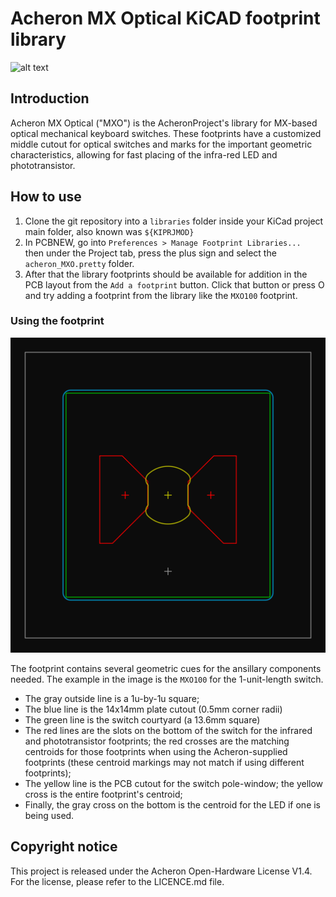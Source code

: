 # Acheron MX Optical KiCAD footprint library

![alt text](https://raw.githubusercontent.com/Gondolindrim/acheronLibrary/master/graphics/acheronReadme.png "Acheron Logo")

## Introduction

Acheron MX Optical ("MXO") is the AcheronProject's library for MX-based optical mechanical keyboard switches. These footprints have a customized middle cutout for optical switches and marks for the important geometric characteristics, allowing for fast placing of the infra-red LED and phototransistor.

## How to use

1. Clone the git repository into a ``libraries`` folder inside your KiCad project main folder, also known was ``${KIPRJMOD}``
2. In PCBNEW, go into ``Preferences > Manage Footprint Libraries... `` then under the Project tab, press the plus sign and select the ``acheron_MXO.pretty`` folder.
3. After that the library footprints should be available for addition in the PCB layout from the ``Add a footprint`` button. Click that button or press O and try adding a footprint from the library like the ``MXO100`` footprint.

### Using the footprint

![image](https://github.com/Gondolindrim/file_hosting/blob/main/mxo_readme/schematic.png?raw=true)

The footprint contains several geometric cues for the ansillary components needed. The example in the image is the `MXO100` for the 1-unit-length switch.

- The gray outside line is a 1u-by-1u square;
- The blue line is the 14x14mm plate cutout (0.5mm corner radii)
- The green line is the switch courtyard (a 13.6mm square)
- The red lines are the slots on the bottom of the switch for the infrared and phototransistor footprints; the red crosses are the matching centroids for those footprints when using the Acheron-supplied footprints (these centroid markings may not match if using different footprints);
- The yellow line is the PCB cutout for the switch pole-window; the yellow cross is the entire footprint's centroid;
- Finally, the gray cross on the bottom is the centroid for the LED if one is being used.

## Copyright notice

This project is released under the Acheron Open-Hardware License V1.4. For the license, please refer to the LICENCE.md file.
